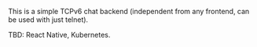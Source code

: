 This is a simple TCPv6 chat backend (independent from any frontend, can be used with just telnet).

TBD: React Native, Kubernetes.
